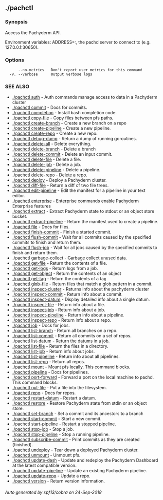 ## ./pachctl



### Synopsis


Access the Pachyderm API.

Environment variables:
  ADDRESS=<host>:<port>, the pachd server to connect to (e.g. 127.0.0.1:30650).


### Options

```
      --no-metrics   Don't report user metrics for this command
  -v, --verbose      Output verbose logs
```

### SEE ALSO
* [./pachctl auth](./pachctl_auth.md)	 - Auth commands manage access to data in a Pachyderm cluster
* [./pachctl commit](./pachctl_commit.md)	 - Docs for commits.
* [./pachctl completion](./pachctl_completion.md)	 - Install bash completion code.
* [./pachctl copy-file](./pachctl_copy-file.md)	 - Copy files between pfs paths.
* [./pachctl create-branch](./pachctl_create-branch.md)	 - Create a new branch on a repo
* [./pachctl create-pipeline](./pachctl_create-pipeline.md)	 - Create a new pipeline.
* [./pachctl create-repo](./pachctl_create-repo.md)	 - Create a new repo.
* [./pachctl debug-dump](./pachctl_debug-dump.md)	 - Return a dump of running goroutines.
* [./pachctl delete-all](./pachctl_delete-all.md)	 - Delete everything.
* [./pachctl delete-branch](./pachctl_delete-branch.md)	 - Delete a branch
* [./pachctl delete-commit](./pachctl_delete-commit.md)	 - Delete an input commit.
* [./pachctl delete-file](./pachctl_delete-file.md)	 - Delete a file.
* [./pachctl delete-job](./pachctl_delete-job.md)	 - Delete a job.
* [./pachctl delete-pipeline](./pachctl_delete-pipeline.md)	 - Delete a pipeline.
* [./pachctl delete-repo](./pachctl_delete-repo.md)	 - Delete a repo.
* [./pachctl deploy](./pachctl_deploy.md)	 - Deploy a Pachyderm cluster.
* [./pachctl diff-file](./pachctl_diff-file.md)	 - Return a diff of two file trees.
* [./pachctl edit-pipeline](./pachctl_edit-pipeline.md)	 - Edit the manifest for a pipeline in your text editor.
* [./pachctl enterprise](./pachctl_enterprise.md)	 - Enterprise commands enable Pachyderm Enterprise features
* [./pachctl extract](./pachctl_extract.md)	 - Extract Pachyderm state to stdout or an object store bucket.
* [./pachctl extract-pipeline](./pachctl_extract-pipeline.md)	 - Return the manifest used to create a pipeline.
* [./pachctl file](./pachctl_file.md)	 - Docs for files.
* [./pachctl finish-commit](./pachctl_finish-commit.md)	 - Finish a started commit.
* [./pachctl flush-commit](./pachctl_flush-commit.md)	 - Wait for all commits caused by the specified commits to finish and return them.
* [./pachctl flush-job](./pachctl_flush-job.md)	 - Wait for all jobs caused by the specified commits to finish and return them.
* [./pachctl garbage-collect](./pachctl_garbage-collect.md)	 - Garbage collect unused data.
* [./pachctl get-file](./pachctl_get-file.md)	 - Return the contents of a file.
* [./pachctl get-logs](./pachctl_get-logs.md)	 - Return logs from a job.
* [./pachctl get-object](./pachctl_get-object.md)	 - Return the contents of an object
* [./pachctl get-tag](./pachctl_get-tag.md)	 - Return the contents of a tag
* [./pachctl glob-file](./pachctl_glob-file.md)	 - Return files that match a glob pattern in a commit.
* [./pachctl inspect-cluster](./pachctl_inspect-cluster.md)	 - Returns info about the pachyderm cluster
* [./pachctl inspect-commit](./pachctl_inspect-commit.md)	 - Return info about a commit.
* [./pachctl inspect-datum](./pachctl_inspect-datum.md)	 - Display detailed info about a single datum.
* [./pachctl inspect-file](./pachctl_inspect-file.md)	 - Return info about a file.
* [./pachctl inspect-job](./pachctl_inspect-job.md)	 - Return info about a job.
* [./pachctl inspect-pipeline](./pachctl_inspect-pipeline.md)	 - Return info about a pipeline.
* [./pachctl inspect-repo](./pachctl_inspect-repo.md)	 - Return info about a repo.
* [./pachctl job](./pachctl_job.md)	 - Docs for jobs.
* [./pachctl list-branch](./pachctl_list-branch.md)	 - Return all branches on a repo.
* [./pachctl list-commit](./pachctl_list-commit.md)	 - Return all commits on a set of repos.
* [./pachctl list-datum](./pachctl_list-datum.md)	 - Return the datums in a job.
* [./pachctl list-file](./pachctl_list-file.md)	 - Return the files in a directory.
* [./pachctl list-job](./pachctl_list-job.md)	 - Return info about jobs.
* [./pachctl list-pipeline](./pachctl_list-pipeline.md)	 - Return info about all pipelines.
* [./pachctl list-repo](./pachctl_list-repo.md)	 - Return all repos.
* [./pachctl mount](./pachctl_mount.md)	 - Mount pfs locally. This command blocks.
* [./pachctl pipeline](./pachctl_pipeline.md)	 - Docs for pipelines.
* [./pachctl port-forward](./pachctl_port-forward.md)	 - Forward a port on the local machine to pachd. This command blocks.
* [./pachctl put-file](./pachctl_put-file.md)	 - Put a file into the filesystem.
* [./pachctl repo](./pachctl_repo.md)	 - Docs for repos.
* [./pachctl restart-datum](./pachctl_restart-datum.md)	 - Restart a datum.
* [./pachctl restore](./pachctl_restore.md)	 - Restore Pachyderm state from stdin or an object store.
* [./pachctl set-branch](./pachctl_set-branch.md)	 - Set a commit and its ancestors to a branch
* [./pachctl start-commit](./pachctl_start-commit.md)	 - Start a new commit.
* [./pachctl start-pipeline](./pachctl_start-pipeline.md)	 - Restart a stopped pipeline.
* [./pachctl stop-job](./pachctl_stop-job.md)	 - Stop a job.
* [./pachctl stop-pipeline](./pachctl_stop-pipeline.md)	 - Stop a running pipeline.
* [./pachctl subscribe-commit](./pachctl_subscribe-commit.md)	 - Print commits as they are created (finished).
* [./pachctl undeploy](./pachctl_undeploy.md)	 - Tear down a deployed Pachyderm cluster.
* [./pachctl unmount](./pachctl_unmount.md)	 - Unmount pfs.
* [./pachctl update-dash](./pachctl_update-dash.md)	 - Update and redeploy the Pachyderm Dashboard at the latest compatible version.
* [./pachctl update-pipeline](./pachctl_update-pipeline.md)	 - Update an existing Pachyderm pipeline.
* [./pachctl update-repo](./pachctl_update-repo.md)	 - Update a repo.
* [./pachctl version](./pachctl_version.md)	 - Return version information.

###### Auto generated by spf13/cobra on 24-Sep-2018
